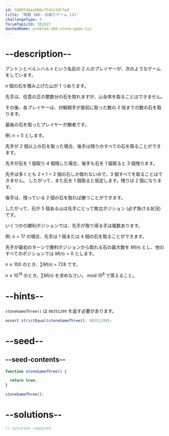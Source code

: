 ```yaml
---
id: 5900f4da1000cf542c50ffed
title: '問題 366: 石取りゲーム (3)'
challengeType: 5
forumTopicId: 302027
dashedName: problem-366-stone-game-iii
---
```


# --description--

アントンとベルンハルトという名前の 2 人のプレイヤーが、次のようなゲームをしています。

$n$ 個の石を積み上げた山が 1 つあります。

先手は、任意の正の整数分の石を取れますが、山全体を取ることはできません。

その後、各プレイヤーは、対戦相手が直前に取った数の 2 倍までの数の石を取ります。

最後の石を取ったプレイヤーが勝者です。

例: $n = 5$ とします。

先手が 2 個以上の石を取った場合、後手は残りのすべての石を取ることができます。

先手が石を 1 個取り 4 個残した場合、後手も石を 1 個取ると 3 個残ります。

先手は多くとも $2 \times 1 = 2$ 個の石しか取れないので、3 個すべてを取ることはできません。 したがって、また石を 1 個取ると仮定します。残りは 2 個になります。

後手は、残っている 2 個の石を取れば勝つことができます。

したがって、石が 5 個ある山は先手にとって敗北ポジション (必ず負ける状況) です。

いくつかの勝利ポジションでは、先手が取り得る手は複数あります。

例: $n = 17$ の場合、先手は 1 個または 4 個の石を取ることができます。

先手が最初のターンで勝利ポジションから取れる石の最大数を $M(n)$ とし、他のすべてのポジションでは $M(n) = 0$ とします。

$n ≤ 100$ のとき、$\sum M(n)$ = 728 です。

$n ≤ {10}^{18}$ のとき、$\sum M(n)$ を求めなさい。 mod ${10}^8$ で答えること。

# --hints--

`stoneGameThree()` は `88351299` を返す必要があります。

```js
assert.strictEqual(stoneGameThree(), 88351299);
```

# --seed--

## --seed-contents--

```js
function stoneGameThree() {

  return true;
}

stoneGameThree();
```

# --solutions--

```js
// solution required
```
